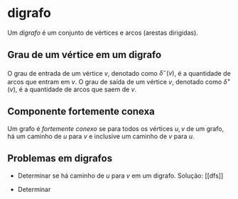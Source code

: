 # digrafo

Um *digrafo* é um conjunto de vértices e arcos (arestas dirigidas).

## Grau de um vértice em um digrafo

O grau de entrada de um vértice $v$, denotado como $\delta^-(v)$, é a quantidade de arcos que entram em $v$.
O grau de saída de um vértice $v$, denotado como $\delta^+(v)$, é a quantidade de arcos que saem de $v$.

## Componente fortemente conexa
  
Um grafo é *fortemente conexo* se para todos os vértices $u,v$ de um grafo, há um caminho de $u$ para $v$ e inclusive um caminho de $v$ para $u$.

## Problemas em digrafos

- Determinar se há caminho de $u$ para $v$ em um digrafo.
Solução: [[dfs]]

- Determinar 